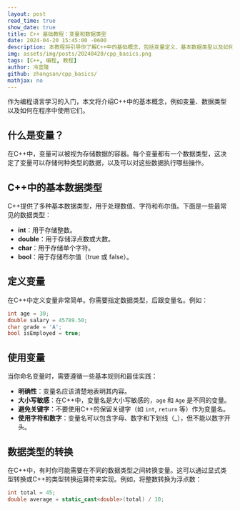 ```yaml
---
layout: post
read_time: true
show_date: true
title: C++ 基础教程：变量和数据类型
date: 2024-04-20 15:45:00 -0600
description: 本教程将引导你了解C++中的基础概念，包括变量定义、基本数据类型以及如何使用它们。
img: assets/img/posts/20240420/cpp_basics.png
tags: [C++, 编程, 教程]
author: 冷宜隆
github: zhangsan/cpp_basics/
mathjax: no
---
```

作为编程语言学习的入门，本文将介绍C++中的基本概念，例如变量、数据类型以及如何在程序中使用它们。

## 什么是变量？

在C++中，变量可以被视为存储数据的容器。每个变量都有一个数据类型，这决定了变量可以存储何种类型的数据，以及可以对这些数据执行哪些操作。

## C++中的基本数据类型

C++提供了多种基本数据类型，用于处理数值、字符和布尔值。下面是一些最常见的数据类型：

- **int**：用于存储整数。
- **double**：用于存储浮点数或大数。
- **char**：用于存储单个字符。
- **bool**：用于存储布尔值（true 或 false）。

## 定义变量

在C++中定义变量非常简单。你需要指定数据类型，后跟变量名。例如：

```cpp
int age = 30;
double salary = 45789.50;
char grade = 'A';
bool isEmployed = true;
```
## 使用变量
当你命名变量时，需要遵循一些基本规则和最佳实践：

- **明确性**：变量名应该清楚地表明其内容。
- **大小写敏感**：在C++中，变量名是大小写敏感的，`age` 和 `Age` 是不同的变量。
- **避免关键字**：不要使用C++的保留关键字（如 `int`, `return` 等）作为变量名。
- **使用字符和数字**：变量名可以包含字母、数字和下划线（_），但不能以数字开头。

## 数据类型的转换
在C++中，有时你可能需要在不同的数据类型之间转换变量。这可以通过显式类型转换或C++的类型转换运算符来实现。例如，将整数转换为浮点数：

```cpp
int total = 45;
double average = static_cast<double>(total) / 10;
```
